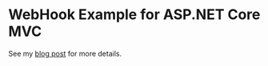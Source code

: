# WebHook Example for ASP.NET Core MVC

See my [blog post](http://michaco.net/Blog/HowToValidateGitHubWebhooksInCSharpWithASPNETCoreMVC) for more details.
